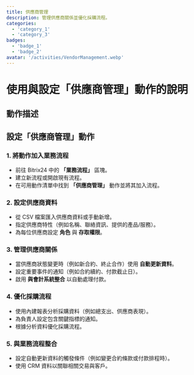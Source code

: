 ```yaml
---
title: 供應商管理
description: 管理供應商關係並優化採購流程。
categories: 
  - 'category_1'
  - 'category_3'
badges: 
  - 'badge_1'
  - 'badge_2'
avatar: '/activities/VendorManagement.webp'
---
```


# 使用與設定「供應商管理」動作的說明

## 動作描述

## **設定「供應商管理」動作**

### 1. 將動作加入業務流程
- 前往 Bitrix24 中的 **「業務流程」** 區塊。
- 建立新流程或開啟現有流程。
- 在可用動作清單中找到 **「供應商管理」** 動作並將其加入流程。

### 2. 設定供應商資料
- 從 CSV 檔案匯入供應商資料或手動新增。
- 指定供應商特性（例如名稱、聯絡資訊、提供的產品/服務）。
- 為每位供應商設定 **角色** 與 **存取權限**。

### 3. 管理供應商關係
- 當供應商狀態變更時（例如新合約、終止合作）使用 **自動更新資料**。
- 設定重要事件的通知（例如合約續約、付款截止日）。
- 啟用 **與會計系統整合** 以自動處理付款。

### 4. 優化採購流程
- 使用內建報表分析採購資料（例如總支出、供應商表現）。
- 為負責人設定包含關鍵指標的通知。
- 根據分析資料優化採購流程。

### 5. 與業務流程整合
- 設定自動更新資料的觸發條件（例如變更合約條款或付款排程時）。
- 使用 CRM 資料以關聯相關交易與客戶。